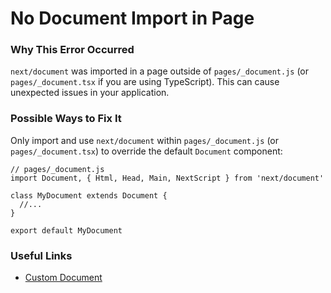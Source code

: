 # No Document Import in Page

### Why This Error Occurred

`next/document` was imported in a page outside of `pages/_document.js` (or `pages/_document.tsx` if you are using TypeScript). This can cause unexpected issues in your application.

### Possible Ways to Fix It

Only import and use `next/document` within `pages/_document.js` (or `pages/_document.tsx`) to override the default `Document` component:

    // pages/_document.js
    import Document, { Html, Head, Main, NextScript } from 'next/document'

    class MyDocument extends Document {
      //...
    }

    export default MyDocument

### Useful Links

- [Custom Document](https://nextjs.org/docs/advanced-features/custom-document)
